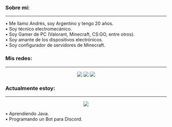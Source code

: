 ### Sobre mí:
-----
• Me llamo Andrés, soy Argentino y tengo 20 años.\
• Soy técnico electromecánico.\
• Soy Gamer de PC (Valorant, Minecraft, CS:GO, entre otros).\
• Soy amante de los dispositivos electrónicos.\
• Soy configurador de servidores de Minecraft.

### Mis redes:
-----
<div align="center">
  <a href="https://twitter.com/NotMeg4_"><img src="https://img.shields.io/badge/Twitter-1DA1F2?style=for-the-badge&logo=twitter&logoColor=white&_"></a>
  <a href="https://discord.com/users/569964436165754924"><img src="https://img.shields.io/badge/Discord-7289DA?style=for-the-badge&logo=discord&logoColor=white"></a>
  <a href="https://steamcommunity.com/id/notmeg4_/"><img src="https://img.shields.io/badge/Steam-000000?style=for-the-badge&logo=steam&logoColor=white"></a>
</div>

### Actualmente estoy:
-----
<div align="center">
  <a href="https://discord.com/users/326865943915397120">
    <img align="center" src="https://lanyard.cnrad.dev/api/326865943915397120?animated=true">
  </a>
</div>


• Aprendiendo Java.\
• Programando un Bot para Discord.


